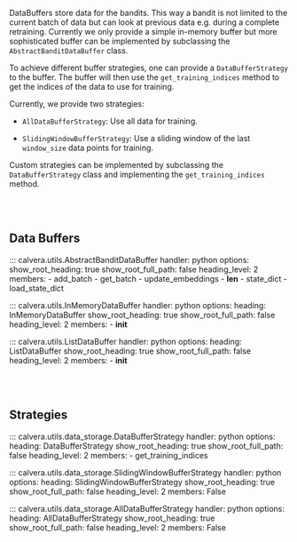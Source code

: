 DataBuffers store data for the bandits. This way a bandit is not limited to the current batch of data but can
look at previous data e.g. during a complete retraining.
Currently we only provide a simple in-memory buffer but more sophisticated buffer can be implemented by
subclassing the `AbstractBanditDataBuffer` class. 

To achieve different buffer strategies, one can provide a `DataBufferStrategy` to the buffer.
The buffer will then use the `get_training_indices` method to get the indices of the data to use for training.

Currently, we provide two strategies:

- `AllDataBufferStrategy`: Use all data for training.

- `SlidingWindowBufferStrategy`: Use a sliding window of the last `window_size` data points for training.

Custom strategies can be implemented by subclassing the `DataBufferStrategy` class and implementing the `get_training_indices` method.

<br>
<br>

## **Data Buffers**

::: calvera.utils.AbstractBanditDataBuffer
    handler: python
    options:
      show_root_heading: true
      show_root_full_path: false
      heading_level: 2
      members: 
        - add_batch
        - get_batch
        - update_embeddings
        - __len__
        - state_dict
        - load_state_dict


::: calvera.utils.InMemoryDataBuffer
    handler: python
    options:
      heading: InMemoryDataBuffer
      show_root_heading: true
      show_root_full_path: false
      heading_level: 2
      members:
        - __init__


::: calvera.utils.ListDataBuffer
    handler: python
    options:
      heading: ListDataBuffer
      show_root_heading: true
      show_root_full_path: false
      heading_level: 2
      members:
        - __init__

<br>
<br>

## **Strategies**

::: calvera.utils.data_storage.DataBufferStrategy
    handler: python
    options:
      heading: DataBufferStrategy
      show_root_heading: true
      show_root_full_path: false
      heading_level: 2
      members: 
        - get_training_indices

::: calvera.utils.data_storage.SlidingWindowBufferStrategy
    handler: python
    options:
      heading: SlidingWindowBufferStrategy
      show_root_heading: true
      show_root_full_path: false
      heading_level: 2
      members: False

::: calvera.utils.data_storage.AllDataBufferStrategy
    handler: python
    options:
      heading: AllDataBufferStrategy
      show_root_heading: true
      show_root_full_path: false
      heading_level: 2
      members: False
